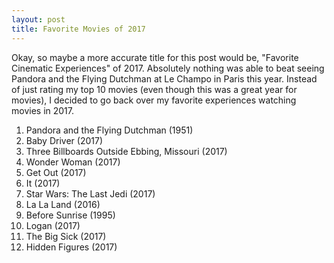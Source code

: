 ```yaml
---
layout: post
title: Favorite Movies of 2017
---
```


Okay, so maybe a more accurate title for this post would be, "Favorite Cinematic Experiences" of 2017. Absolutely nothing was able to beat seeing Pandora and the Flying Dutchman at Le Champo in Paris this year. Instead of just rating my top 10 movies (even though this was a great year for movies), I decided to go back over my favorite experiences watching movies in 2017.

1. Pandora and the Flying Dutchman (1951)
2. Baby Driver (2017)
3. Three Billboards Outside Ebbing, Missouri (2017)
4. Wonder Woman (2017)
3. Get Out (2017)
4. It (2017)
5. Star Wars: The Last Jedi (2017)
6. La La Land (2016)
7. Before Sunrise (1995)
8. Logan (2017)
9. The Big Sick (2017)
10. Hidden Figures (2017)








